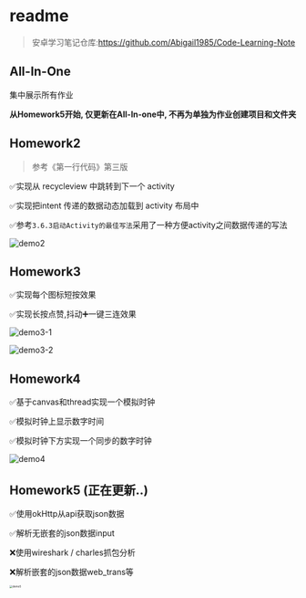 # readme
> 安卓学习笔记仓库:https://github.com/Abigail1985/Code-Learning-Note


## All-In-One

集中展示所有作业

**从Homework5开始, 仅更新在All-In-one中, 不再为单独为作业创建项目和文件夹**



## Homework2

> 参考《第一行代码》第三版

✅实现从 recycleview 中跳转到下一个 activity

✅实现把intent 传递的数据动态加载到 activity 布局中

✅参考`3.6.3启动Activity的最佳写法`采用了一种方便activity之间数据传递的写法

![demo2](DemoGif/demo2.gif)

## Homework3

✅实现每个图标短按效果

✅实现长按点赞,抖动➕一键三连效果

![demo3-1](DemoGif/demo3-1.gif)

![demo3-2](DemoGif/demo3-2.gif)



## Homework4

✅基于canvas和thread实现一个模拟时钟

✅模拟时钟上显示数字时间

✅模拟时钟下方实现一个同步的数字时钟

![demo4](DemoGif/demo4.gif)



## Homework5 (正在更新..)

✅使用okHttp从api获取json数据

✅解析无嵌套的json数据input

❌使用wireshark / charles抓包分析

❌解析嵌套的json数据web_trans等

<img src="DemoGif/demo5.jpg" alt="demo5" style="zoom: 33%;" />
